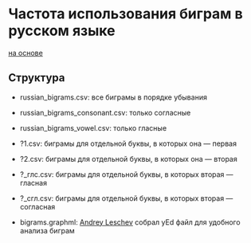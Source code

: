 # Частота использования биграм в русском языке

[на основе](http://dict.ruslang.ru/freq.php?act=show&dic=freq_2letters&title=%D7%E0%F1%F2%EE%F2%ED%EE%F1%F2%FC%20%E4%E2%F3%E1%F3%EA%E2%E5%ED%ED%FB%F5%20%F1%EE%F7%E5%F2%E0%ED%E8%E9)

## Структура

- russian_bigrams.csv: все биграмы в порядке убывания
- russian_bigrams_consonant.csv: только согласные
- russian_bigrams_vowel.csv: только гласные

- ?1.csv: биграмы для отдельной буквы, в которых она — первая
- ?2.csv: биграмы для отдельной буквы, в которых она — вторая

- ?_глс.csv: биграмы для отдельной буквы, в которых вторая — гласная
- ?_сгл.csv: биграмы для отдельной буквы, в которых вторая — согласная

- bigrams.graphml: [Andrey Leschev](https://github.com/andrey-leschev/) собрал yEd файл для удобного анализа биграм
